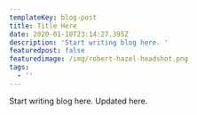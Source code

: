 ```yaml
---
templateKey: blog-post
title: Title Here
date: 2020-01-18T23:14:27.395Z
description: 'Start writing blog here. '
featuredpost: false
featuredimage: /img/robert-hazel-headshot.png
tags:
  - ''
---
```

Start writing blog here.  Updated here.
